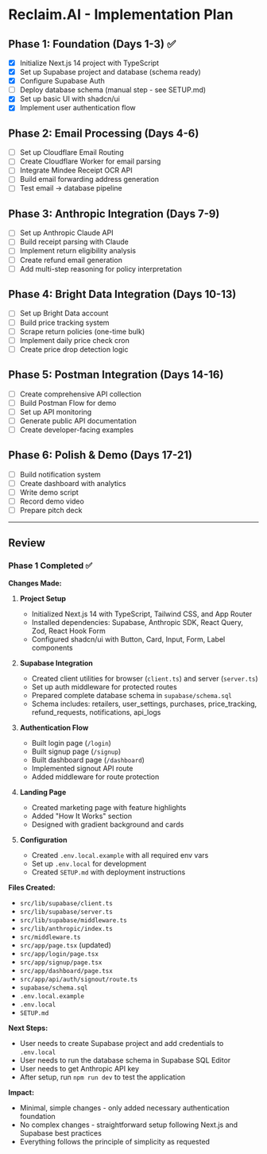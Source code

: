 # Reclaim.AI - Implementation Plan

## Phase 1: Foundation (Days 1-3) ✅
- [x] Initialize Next.js 14 project with TypeScript
- [x] Set up Supabase project and database (schema ready)
- [x] Configure Supabase Auth
- [ ] Deploy database schema (manual step - see SETUP.md)
- [x] Set up basic UI with shadcn/ui
- [x] Implement user authentication flow

## Phase 2: Email Processing (Days 4-6)
- [ ] Set up Cloudflare Email Routing
- [ ] Create Cloudflare Worker for email parsing
- [ ] Integrate Mindee Receipt OCR API
- [ ] Build email forwarding address generation
- [ ] Test email → database pipeline

## Phase 3: Anthropic Integration (Days 7-9)
- [ ] Set up Anthropic Claude API
- [ ] Build receipt parsing with Claude
- [ ] Implement return eligibility analysis
- [ ] Create refund email generation
- [ ] Add multi-step reasoning for policy interpretation

## Phase 4: Bright Data Integration (Days 10-13)
- [ ] Set up Bright Data account
- [ ] Build price tracking system
- [ ] Scrape return policies (one-time bulk)
- [ ] Implement daily price check cron
- [ ] Create price drop detection logic

## Phase 5: Postman Integration (Days 14-16)
- [ ] Create comprehensive API collection
- [ ] Build Postman Flow for demo
- [ ] Set up API monitoring
- [ ] Generate public API documentation
- [ ] Create developer-facing examples

## Phase 6: Polish & Demo (Days 17-21)
- [ ] Build notification system
- [ ] Create dashboard with analytics
- [ ] Write demo script
- [ ] Record demo video
- [ ] Prepare pitch deck

---

## Review

### Phase 1 Completed ✅

**Changes Made:**

1. **Project Setup**
   - Initialized Next.js 14 with TypeScript, Tailwind CSS, and App Router
   - Installed dependencies: Supabase, Anthropic SDK, React Query, Zod, React Hook Form
   - Configured shadcn/ui with Button, Card, Input, Form, Label components

2. **Supabase Integration**
   - Created client utilities for browser (`client.ts`) and server (`server.ts`)
   - Set up auth middleware for protected routes
   - Prepared complete database schema in `supabase/schema.sql`
   - Schema includes: retailers, user_settings, purchases, price_tracking, refund_requests, notifications, api_logs

3. **Authentication Flow**
   - Built login page (`/login`)
   - Built signup page (`/signup`)
   - Built dashboard page (`/dashboard`)
   - Implemented signout API route
   - Added middleware for route protection

4. **Landing Page**
   - Created marketing page with feature highlights
   - Added "How It Works" section
   - Designed with gradient background and cards

5. **Configuration**
   - Created `.env.local.example` with all required env vars
   - Set up `.env.local` for development
   - Created `SETUP.md` with deployment instructions

**Files Created:**
- `src/lib/supabase/client.ts`
- `src/lib/supabase/server.ts`
- `src/lib/supabase/middleware.ts`
- `src/lib/anthropic/index.ts`
- `src/middleware.ts`
- `src/app/page.tsx` (updated)
- `src/app/login/page.tsx`
- `src/app/signup/page.tsx`
- `src/app/dashboard/page.tsx`
- `src/app/api/auth/signout/route.ts`
- `supabase/schema.sql`
- `.env.local.example`
- `.env.local`
- `SETUP.md`

**Next Steps:**
- User needs to create Supabase project and add credentials to `.env.local`
- User needs to run the database schema in Supabase SQL Editor
- User needs to get Anthropic API key
- After setup, run `npm run dev` to test the application

**Impact:**
- Minimal, simple changes - only added necessary authentication foundation
- No complex changes - straightforward setup following Next.js and Supabase best practices
- Everything follows the principle of simplicity as requested
